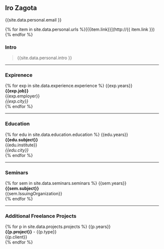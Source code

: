 

## Iro Zagota

{{site.data.personal.email }}

{% for item in site.data.personal.urls %}[{{item.link}}](http://{{ item.link }})<br>{% endfor %}


### Intro
>{{site.data.personal.intro }}

_______________________

### Expirenece

{% for exp in site.data.experience.experience %}
   {{exp.years}}<br> 
   **{{exp.job}}**<br> 
   {{exp.employer}}<br> 
    *{{exp.city}}*<br> 
{% endfor %}

_______________________

### Education

{% for edu in site.data.education.education %}
{{edu.years}}<br>
**{{edu.subject}}**<br>
{{edu.institute}}<br> 
*{{edu.city}}*<br> 
{% endfor %}

_______________________

### Seminars

{% for sem in site.data.seminars.seminars %}
   {{sem.years}}<br> 
   **{{sem.subject}}**<br> 
   {{sem.IssuingOrganization}}<br> 
{% endfor %}

_______________________

### Additional Freelance Projects

{% for p in site.data.projects.projects %}
   {{p.years}}<br> 
    **{{p.project}}** - {{p.type}}<br> 
   {{p.client}}<br> 
{% endfor %}


